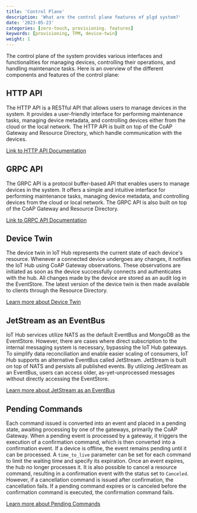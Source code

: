 ```yaml
---
title: 'Control Plane'
description: 'What are the control plane features of plgd system?'
date: '2023-05-23'
categories: [zero-touch, provisioning. features]
keywords: [provisioning, TPM, device-twin]
weight: 1
---
```


The control plane of the system provides various interfaces and functionalities for managing devices, controlling their operations, and handling maintenance tasks. Here is an overview of the different components and features of the control plane:

## HTTP API

The HTTP API is a RESTful API that allows users to manage devices in the system. It provides a user-friendly interface for performing maintenance tasks, managing device metadata, and controlling devices either from the cloud or the local network. The HTTP API is built on top of the CoAP Gateway and Resource Directory, which handle communication with the devices.

[Link to HTTP API Documentation](https://petstore.swagger.io/?url=https://raw.githubusercontent.com/plgd-dev/hub/main/http-gateway/swagger.yaml)

## GRPC API

The GRPC API is a protocol buffer-based API that enables users to manage devices in the system. It offers a simple and intuitive interface for performing maintenance tasks, managing device metadata, and controlling devices from the cloud or local network. The GRPC API is also built on top of the CoAP Gateway and Resource Directory.

[Link to GRPC API Documentation](https://htmlpreview.github.io/?https://github.com/plgd-dev/hub/blob/jkralik/feature/doc-protobufs/grpc-gateway/pb/doc.html#grpcgateway.pb.GrpcGateway)

## Device Twin

The device twin in IoT Hub represents the current state of each device's resource. Whenever a connected device undergoes any changes, it notifies the IoT Hub using CoAP Gateway observations. These observations are initiated as soon as the device successfully connects and authenticates with the hub. All changes made by the device are stored as an audit log in the EventStore. The latest version of the device twin is then made available to clients through the Resource Directory.

[Learn more about Device Twin](/docs/features/control-plane/device-twin)

## JetStream as an EventBus

IoT Hub services utilize NATS as the default EventBus and MongoDB as the EventStore. However, there are cases where direct subscription to the internal messaging system is necessary, bypassing the IoT Hub gateways. To simplify data reconciliation and enable easier scaling of consumers, IoT Hub supports an alternative EventBus called JetStream. JetStream is built on top of NATS and persists all published events. By utilizing JetStream as an EventBus, users can access older, as-yet-unprocessed messages without directly accessing the EventStore.

[Learn more about JetStream as an EventBus](/docs/features/control-plane/jetstream)

## Pending Commands

Each command issued is converted into an event and placed in a pending state, awaiting processing by one of the gateways, primarily the CoAP Gateway. When a pending event is processed by a gateway, it triggers the execution of a confirmation command, which is then converted into a confirmation event. If a device is offline, the event remains pending until it can be processed. A `time_to_live` parameter can be set for each command to limit the waiting time and specify its expiration. Once an event expires, the hub no longer processes it. It is also possible to cancel a resource command, resulting in a confirmation event with the status set to `Canceled`. However, if a cancellation command is issued after confirmation, the cancellation fails. If a pending command expires or is canceled before the confirmation command is executed, the confirmation command fails.

[Learn more about Pending Commands](/docs/features/control-plane/pending-commands)
